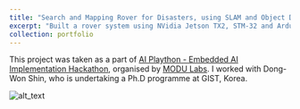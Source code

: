 ```yaml
---
title: "Search and Mapping Rover for Disasters, using SLAM and Object Detection on Embedded Device"
excerpt: "Built a rover system using NVidia Jetson TX2, STM-32 and Arduino, that is capable of mapping disaster environment and simultaneously search for survivors."
collection: portfolio
---
```


This project was taken as a part of [AI Plaython - Embedded AI Implementation Hackathon](https://event-us.kr/modu/event/4448), organised by [MODU Labs](http://www.modulabs.co.kr/). I worked with Dong-Won Shin, who is undertaking a Ph.D programme at GIST, Korea. 



![alt_text](https://github.com/changh95/changh95.github.io/blob/master/files/portfolio-4-gif.gif?raw=true)
